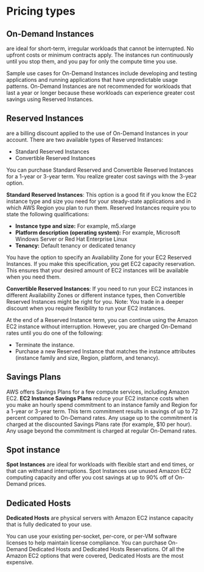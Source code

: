 # Pricing types

## **On-Demand Instances**

are ideal for short-term, irregular workloads that cannot be interrupted. No upfront costs or minimum contracts apply. The instances run continuously until you stop them, and you pay for only the compute time you use.

Sample use cases for On-Demand Instances include developing and testing applications and  running applications that have unpredictable usage patterns. On-Demand Instances are not recommended for workloads that last a year or longer because these workloads can experience greater cost savings using Reserved Instances.

## **Reserved Instances**

are a billing discount applied to the use of On-Demand Instances in your account. There are two available types of Reserved Instances:

- Standard Reserved Instances
- Convertible Reserved Instances

You can purchase Standard Reserved and Convertible Reserved Instances for a 1-year or 3-year term. You realize greater cost savings with the 3-year option.

**Standard Reserved Instances**:
This option is a good fit if you know the EC2 instance type and size you need for your steady-state applications and in which AWS Region you plan to run them. Reserved Instances require you to state the following qualifications:

- **Instance type and size:** For example, m5.xlarge
- **Platform description (operating system):** For example, Microsoft Windows Server or Red Hat Enterprise Linux
- **Tenancy:** Default tenancy or dedicated tenancy

You have the option to specify an Availability Zone for your EC2 Reserved Instances. If you make this specification, you get EC2 capacity reservation. This ensures that your desired amount of EC2 instances will be available when you need them.

**Convertible Reserved Instances**:
If you need to run your EC2 instances in different Availability Zones or different instance types, then Convertible Reserved Instances might be right for you. Note: You trade in a deeper discount when you require flexibility to run your EC2 instances.

At the end of a Reserved Instance term, you can continue using the Amazon EC2 instance without interruption. However, you are charged On-Demand rates until you do one of the following:

- Terminate the instance.
- Purchase a new Reserved Instance that matches the instance attributes (instance family and size, Region, platform, and tenancy).

## **Savings Plans**

AWS offers Savings Plans for a few compute services, including Amazon EC2. **EC2 Instance Savings Plans** reduce your EC2 instance costs when you make an hourly spend commitment to an instance family and Region for a 1-year or 3-year term. This term commitment results in savings of up to 72 percent compared to On-Demand rates. Any usage up to the commitment is charged at the discounted Savings Plans rate (for example, $10 per hour). Any usage beyond the 
commitment is charged at regular On-Demand rates.

## Spot instance

**Spot Instances** are ideal for workloads with flexible start and end times, or that can withstand interruptions. Spot Instances use unused Amazon EC2 computing capacity and offer you cost savings at up to 90% off of On-Demand prices.

## **Dedicated Hosts**

**Dedicated Hosts** are physical servers with Amazon EC2 instance capacity that is fully dedicated to your use.

You can use your existing per-socket, per-core, or per-VM software licenses to help maintain license compliance. You can purchase On-Demand Dedicated Hosts and Dedicated Hosts Reservations. Of all the Amazon EC2 options that were covered, Dedicated Hosts are the most expensive.